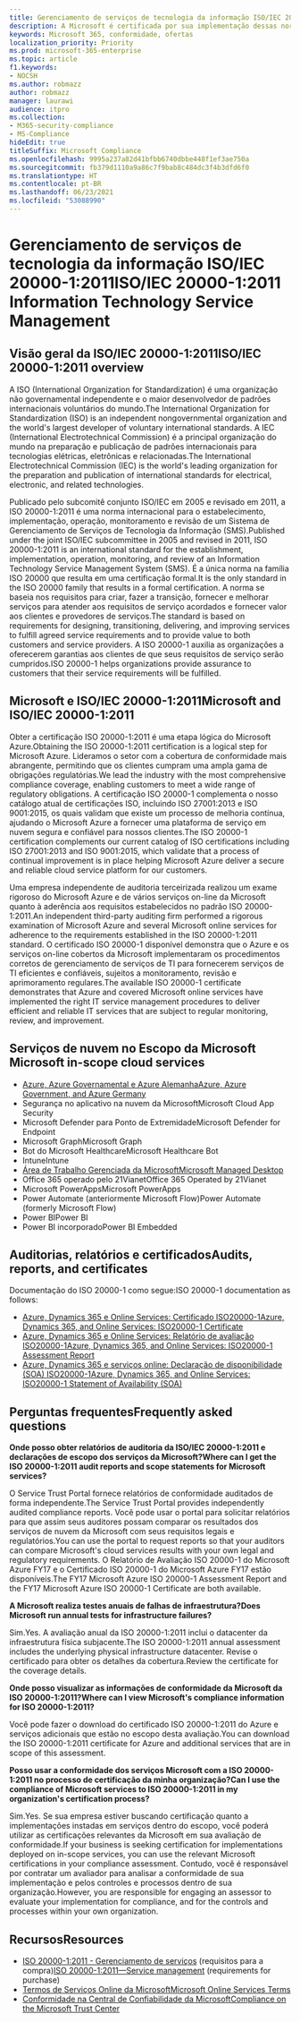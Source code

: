 ```yaml
---
title: Gerenciamento de serviços de tecnologia da informação ISO/IEC 20000-1:2011
description: A Microsoft é certificada por sua implementação dessas normas de gerenciamento de serviços.
keywords: Microsoft 365, conformidade, ofertas
localization_priority: Priority
ms.prod: microsoft-365-enterprise
ms.topic: article
f1.keywords:
- NOCSH
ms.author: robmazz
author: robmazz
manager: laurawi
audience: itpro
ms.collection:
- M365-security-compliance
- MS-Compliance
hideEdit: true
titleSuffix: Microsoft Compliance
ms.openlocfilehash: 9995a237a82d41bfbb6740dbbe448f1ef3ae750a
ms.sourcegitcommit: fb379d1110a9a86c7f9bab8c484dc3f4b3dfd6f0
ms.translationtype: HT
ms.contentlocale: pt-BR
ms.lasthandoff: 06/23/2021
ms.locfileid: "53088990"
---
```

# <a name="isoiec-20000-12011-information-technology-service-management"></a><span data-ttu-id="a46ff-104">Gerenciamento de serviços de tecnologia da informação ISO/IEC 20000-1:2011</span><span class="sxs-lookup"><span data-stu-id="a46ff-104">ISO/IEC 20000-1:2011 Information Technology Service Management</span></span>

## <a name="isoiec-20000-12011-overview"></a><span data-ttu-id="a46ff-105">Visão geral da ISO/IEC 20000-1:2011</span><span class="sxs-lookup"><span data-stu-id="a46ff-105">ISO/IEC 20000-1:2011 overview</span></span>

<span data-ttu-id="a46ff-106">A ISO (International Organization for Standardization) é uma organização não governamental independente e o maior desenvolvedor de padrões internacionais voluntários do mundo.</span><span class="sxs-lookup"><span data-stu-id="a46ff-106">The International Organization for Standardization (ISO) is an independent nongovernmental organization and the world's largest developer of voluntary international standards.</span></span> <span data-ttu-id="a46ff-107">A IEC (International Electrotechnical Commission) é a principal organização do mundo na preparação e publicação de padrões internacionais para tecnologias elétricas, eletrônicas e relacionadas.</span><span class="sxs-lookup"><span data-stu-id="a46ff-107">The International Electrotechnical Commission (IEC) is the world's leading organization for the preparation and publication of international standards for electrical, electronic, and related technologies.</span></span>  
  
<span data-ttu-id="a46ff-108">Publicado pelo subcomitê conjunto ISO/IEC em 2005 e revisado em 2011, a ISO 20000-1:2011 é uma norma internacional para o estabelecimento, implementação, operação, monitoramento e revisão de um Sistema de Gerenciamento de Serviços de Tecnologia da Informação (SMS).</span><span class="sxs-lookup"><span data-stu-id="a46ff-108">Published under the joint ISO/IEC subcommittee in 2005 and revised in 2011, ISO 20000-1:2011 is an international standard for the establishment, implementation, operation, monitoring, and review of an Information Technology Service Management System (SMS).</span></span> <span data-ttu-id="a46ff-109">É a única norma na família ISO 20000 que resulta em uma certificação formal.</span><span class="sxs-lookup"><span data-stu-id="a46ff-109">It is the only standard in the ISO 20000 family that results in a formal certification.</span></span> <span data-ttu-id="a46ff-110">A norma se baseia nos requisitos para criar, fazer a transição, fornecer e melhorar serviços para atender aos requisitos de serviço acordados e fornecer valor aos clientes e provedores de serviços.</span><span class="sxs-lookup"><span data-stu-id="a46ff-110">The standard is based on requirements for designing, transitioning, delivering, and improving services to fulfill agreed service requirements and to provide value to both customers and service providers.</span></span> <span data-ttu-id="a46ff-111">A ISO 20000-1 auxilia as organizações a oferecerem garantias aos clientes de que seus requisitos de serviço serão cumpridos.</span><span class="sxs-lookup"><span data-stu-id="a46ff-111">ISO 20000-1 helps organizations provide assurance to customers that their service requirements will be fulfilled.</span></span>

## <a name="microsoft-and-isoiec-20000-12011"></a><span data-ttu-id="a46ff-112">Microsoft e ISO/IEC 20000-1:2011</span><span class="sxs-lookup"><span data-stu-id="a46ff-112">Microsoft and ISO/IEC 20000-1:2011</span></span>

<span data-ttu-id="a46ff-113">Obter a certificação ISO 20000-1:2011 é uma etapa lógica do Microsoft Azure.</span><span class="sxs-lookup"><span data-stu-id="a46ff-113">Obtaining the ISO 20000-1:2011 certification is a logical step for Microsoft Azure.</span></span> <span data-ttu-id="a46ff-114">Lideramos o setor com a cobertura de conformidade mais abrangente, permitindo que os clientes cumpram uma ampla gama de obrigações regulatórias.</span><span class="sxs-lookup"><span data-stu-id="a46ff-114">We lead the industry with the most comprehensive compliance coverage, enabling customers to meet a wide range of regulatory obligations.</span></span> <span data-ttu-id="a46ff-115">A certificação ISO 20000-1 complementa o nosso catálogo atual de certificações ISO, incluindo ISO 27001:2013 e ISO 9001:2015, os quais validam que existe um processo de melhoria contínua, ajudando o Microsoft Azure a fornecer uma plataforma de serviço em nuvem segura e confiável para nossos clientes.</span><span class="sxs-lookup"><span data-stu-id="a46ff-115">The ISO 20000-1 certification complements our current catalog of ISO certifications including ISO 27001:2013 and ISO 9001:2015, which validate that a process of continual improvement is in place helping Microsoft Azure deliver a secure and reliable cloud service platform for our customers.</span></span>  
  
<span data-ttu-id="a46ff-116">Uma empresa independente de auditoria terceirizada realizou um exame rigoroso do Microsoft Azure e de vários serviços on-line da Microsoft quanto à aderência aos requisitos estabelecidos no padrão ISO 20000-1:2011.</span><span class="sxs-lookup"><span data-stu-id="a46ff-116">An independent third-party auditing firm performed a rigorous examination of Microsoft Azure and several Microsoft online services for adherence to the requirements established in the ISO 20000-1:2011 standard.</span></span> <span data-ttu-id="a46ff-117">O certificado ISO 20000-1 disponível demonstra que o Azure e os serviços on-line cobertos da Microsoft implementaram os procedimentos corretos de gerenciamento de serviços de TI para fornecerem serviços de TI eficientes e confiáveis, sujeitos a monitoramento, revisão e aprimoramento regulares.</span><span class="sxs-lookup"><span data-stu-id="a46ff-117">The available ISO 20000-1 certificate demonstrates that Azure and covered Microsoft online services have implemented the right IT service management procedures to deliver efficient and reliable IT services that are subject to regular monitoring, review, and improvement.</span></span>

## <a name="microsoft-in-scope-cloud-services"></a><span data-ttu-id="a46ff-118">Serviços de nuvem no Escopo da Microsoft </span><span class="sxs-lookup"><span data-stu-id="a46ff-118">Microsoft in-scope cloud services</span></span>

- [<span data-ttu-id="a46ff-119">Azure, Azure Governamental e Azure Alemanha</span><span class="sxs-lookup"><span data-stu-id="a46ff-119">Azure, Azure Government, and Azure Germany</span></span>](https://aka.ms/AzureCompliance)
- <span data-ttu-id="a46ff-120">Segurança no aplicativo na nuvem da Microsoft</span><span class="sxs-lookup"><span data-stu-id="a46ff-120">Microsoft Cloud App Security</span></span>
- <span data-ttu-id="a46ff-121">Microsoft Defender para Ponto de Extremidade</span><span class="sxs-lookup"><span data-stu-id="a46ff-121">Microsoft Defender for Endpoint</span></span>
- <span data-ttu-id="a46ff-122">Microsoft Graph</span><span class="sxs-lookup"><span data-stu-id="a46ff-122">Microsoft Graph</span></span>
- <span data-ttu-id="a46ff-123">Bot do Microsoft Healthcare</span><span class="sxs-lookup"><span data-stu-id="a46ff-123">Microsoft Healthcare Bot</span></span>
- <span data-ttu-id="a46ff-124">Intune</span><span class="sxs-lookup"><span data-stu-id="a46ff-124">Intune</span></span>
- [<span data-ttu-id="a46ff-125">Área de Trabalho Gerenciada da Microsoft</span><span class="sxs-lookup"><span data-stu-id="a46ff-125">Microsoft Managed Desktop</span></span>](/microsoft-365/managed-desktop/intro/compliance)
- <span data-ttu-id="a46ff-126">Office 365 operado pelo 21Vianet</span><span class="sxs-lookup"><span data-stu-id="a46ff-126">Office 365 Operated by 21Vianet</span></span>
- <span data-ttu-id="a46ff-127">Microsoft PowerApps</span><span class="sxs-lookup"><span data-stu-id="a46ff-127">Microsoft PowerApps</span></span>
- <span data-ttu-id="a46ff-128">Power Automate (anteriormente Microsoft Flow)</span><span class="sxs-lookup"><span data-stu-id="a46ff-128">Power Automate (formerly Microsoft Flow)</span></span>
- <span data-ttu-id="a46ff-129">Power BI</span><span class="sxs-lookup"><span data-stu-id="a46ff-129">Power BI</span></span>
- <span data-ttu-id="a46ff-130">Power BI incorporado</span><span class="sxs-lookup"><span data-stu-id="a46ff-130">Power BI Embedded</span></span>

## <a name="audits-reports-and-certificates"></a><span data-ttu-id="a46ff-131">Auditorias, relatórios e certificados</span><span class="sxs-lookup"><span data-stu-id="a46ff-131">Audits, reports, and certificates</span></span>

<span data-ttu-id="a46ff-132">Documentação do ISO 20000-1 como segue:</span><span class="sxs-lookup"><span data-stu-id="a46ff-132">ISO 20000-1 documentation as follows:</span></span>

- [<span data-ttu-id="a46ff-133">Azure, Dynamics 365 e Online Services: Certificado ISO20000-1</span><span class="sxs-lookup"><span data-stu-id="a46ff-133">Azure, Dynamics 365, and Online Services: ISO20000-1 Certificate</span></span>](https://aka.ms/azureiso200001cert)
- [<span data-ttu-id="a46ff-134">Azure, Dynamics 365 e Online Services: Relatório de avaliação ISO20000-1</span><span class="sxs-lookup"><span data-stu-id="a46ff-134">Azure, Dynamics 365, and Online Services: ISO20000-1 Assessment Report</span></span>](https://aka.ms/azureiso200001report)
- [<span data-ttu-id="a46ff-135">Azure, Dynamics 365 e serviços online: Declaração de disponibilidade (SOA) ISO20000-1</span><span class="sxs-lookup"><span data-stu-id="a46ff-135">Azure, Dynamics 365, and Online Services: ISO20000-1 Statement of Availability (SOA)</span></span>](https://aka.ms/azureiso200001soa)

## <a name="frequently-asked-questions"></a><span data-ttu-id="a46ff-136">Perguntas frequentes</span><span class="sxs-lookup"><span data-stu-id="a46ff-136">Frequently asked questions</span></span>

<span data-ttu-id="a46ff-137">**Onde posso obter relatórios de auditoria da ISO/IEC 20000-1:2011 e declarações de escopo dos serviços da Microsoft?**</span><span class="sxs-lookup"><span data-stu-id="a46ff-137">**Where can I get the ISO 20000-1:2011 audit reports and scope statements for Microsoft services?**</span></span>

<span data-ttu-id="a46ff-138">O Service Trust Portal fornece relatórios de conformidade auditados de forma independente.</span><span class="sxs-lookup"><span data-stu-id="a46ff-138">The Service Trust Portal provides independently audited compliance reports.</span></span> <span data-ttu-id="a46ff-139">Você pode usar o portal para solicitar relatórios para que assim seus auditores possam comparar os resultados dos serviços de nuvem da Microsoft com seus requisitos legais e regulatórios.</span><span class="sxs-lookup"><span data-stu-id="a46ff-139">You can use the portal to request reports so that your auditors can compare Microsoft's cloud services results with your own legal and regulatory requirements.</span></span> <span data-ttu-id="a46ff-140">O Relatório de Avaliação ISO 20000-1 do Microsoft Azure FY17 e o Certificado ISO 20000-1 do Microsoft Azure FY17 estão disponíveis.</span><span class="sxs-lookup"><span data-stu-id="a46ff-140">The FY17 Microsoft Azure ISO 20000-1 Assessment Report and the FY17 Microsoft Azure ISO 20000-1 Certificate are both available.</span></span>

<span data-ttu-id="a46ff-141">**A Microsoft realiza testes anuais de falhas de infraestrutura?**</span><span class="sxs-lookup"><span data-stu-id="a46ff-141">**Does Microsoft run annual tests for infrastructure failures?**</span></span>

<span data-ttu-id="a46ff-142">Sim.</span><span class="sxs-lookup"><span data-stu-id="a46ff-142">Yes.</span></span> <span data-ttu-id="a46ff-143">A avaliação anual da ISO 20000-1:2011 inclui o datacenter da infraestrutura física subjacente.</span><span class="sxs-lookup"><span data-stu-id="a46ff-143">The ISO 20000-1:2011 annual assessment includes the underlying physical infrastructure datacenter.</span></span> <span data-ttu-id="a46ff-144">Revise o certificado para obter os detalhes da cobertura.</span><span class="sxs-lookup"><span data-stu-id="a46ff-144">Review the certificate for the coverage details.</span></span>

<span data-ttu-id="a46ff-145">**Onde posso visualizar as informações de conformidade da Microsoft da ISO 20000-1:2011?**</span><span class="sxs-lookup"><span data-stu-id="a46ff-145">**Where can I view Microsoft's compliance information for ISO 20000-1:2011?**</span></span>

<span data-ttu-id="a46ff-146">Você pode fazer o download do certificado ISO 20000-1:2011 do Azure e serviços adicionais que estão no escopo desta avaliação.</span><span class="sxs-lookup"><span data-stu-id="a46ff-146">You can download the ISO 20000-1:2011 certificate for Azure and additional services that are in scope of this assessment.</span></span>

<span data-ttu-id="a46ff-147">**Posso usar a conformidade dos serviços Microsoft com a ISO 20000-1:2011 no processo de certificação da minha organização?**</span><span class="sxs-lookup"><span data-stu-id="a46ff-147">**Can I use the compliance of Microsoft services to ISO 20000-1:2011 in my organization's certification process?**</span></span>

<span data-ttu-id="a46ff-148">Sim.</span><span class="sxs-lookup"><span data-stu-id="a46ff-148">Yes.</span></span> <span data-ttu-id="a46ff-149">Se sua empresa estiver buscando certificação quanto a implementações instadas em serviços dentro do escopo, você poderá utilizar as certificações relevantes da Microsoft em sua avaliação de conformidade.</span><span class="sxs-lookup"><span data-stu-id="a46ff-149">If your business is seeking certification for implementations deployed on in-scope services, you can use the relevant Microsoft certifications in your compliance assessment.</span></span> <span data-ttu-id="a46ff-150">Contudo, você é responsável por contratar um avaliador para analisar a conformidade de sua implementação e pelos controles e processos dentro de sua organização.</span><span class="sxs-lookup"><span data-stu-id="a46ff-150">However, you are responsible for engaging an assessor to evaluate your implementation for compliance, and for the controls and processes within your own organization.</span></span>

## <a name="resources"></a><span data-ttu-id="a46ff-151">Recursos</span><span class="sxs-lookup"><span data-stu-id="a46ff-151">Resources</span></span>

- <span data-ttu-id="a46ff-152">[ISO 20000-1:2011 - Gerenciamento de serviços](https://www.iso.org/standard/51986.html) (requisitos para a compra)</span><span class="sxs-lookup"><span data-stu-id="a46ff-152">[ISO 20000-1:2011—Service management](https://www.iso.org/standard/51986.html) (requirements for purchase)</span></span>
- [<span data-ttu-id="a46ff-153">Termos de Serviços Online da Microsoft</span><span class="sxs-lookup"><span data-stu-id="a46ff-153">Microsoft Online Services Terms</span></span>](https://aka.ms/Online-Services-Terms)
- [<span data-ttu-id="a46ff-154">Conformidade na Central de Confiabilidade da Microsoft</span><span class="sxs-lookup"><span data-stu-id="a46ff-154">Compliance on the Microsoft Trust Center</span></span>](https://www.microsoft.com/trust-center/compliance/compliance-overview)
